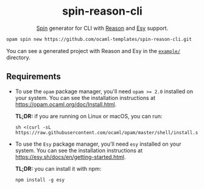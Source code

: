<h1 align="center">spin-reason-cli</h1>

<p align="center">
  <a href="https://github.com/tmattio/spin">Spin</a> generator for CLI with <a href="https://reasonml.github.io/">Reason</a> and <a href="https://esy.sh/">Esy</a> support.
</p>

```bash
opam spin new https://github.com/ocaml-templates/spin-reason-cli.git
```

You can see a generated project with Reason and Esy in the [`example/`](example/) directory.

## Requirements

- To use the `opam` package manager, you'll need `opam >= 2.0` installed on your system.
  You can see the installation instructions at https://opam.ocaml.org/doc/Install.html.

  **TL;DR:** if you are running on Linux or macOS, you can run:
  ```
  sh <(curl -sL https://raw.githubusercontent.com/ocaml/opam/master/shell/install.sh)
  ```

- To use the `Esy` package manager, you'll need `esy` installed on your system.
  You can see the installation instructions at https://esy.sh/docs/en/getting-started.html.

  **TL;DR:** you can install it with npm:
  ```
  npm install -g esy
  ```
